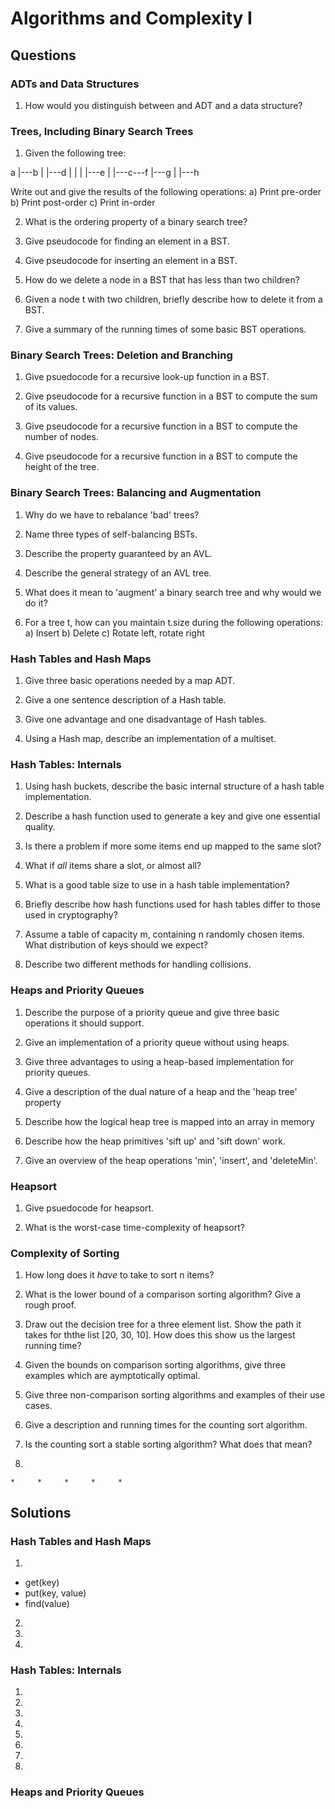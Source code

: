 # Algorithms and Complexity I #

## Questions ##

### ADTs and Data Structures ###

1. How would you distinguish between and ADT and a data structure?

### Trees, Including Binary Search Trees ### 

1. Given the following tree:

a 
|---b
|   |---d
|   |
|   |---e
|
|---c---f
        |---g
        |
        |---h

Write out and give the results of the following operations:
  a) Print pre-order
  b) Print post-order
  c) Print in-order

2. What is the ordering property of a binary search tree?

3. Give pseudocode for finding an element in a BST.

4. Give pseudocode for inserting an element in a BST.

5. How do we delete a node in a BST that has less than two children?

6. Given a node t with two children, briefly describe how to delete it from a BST.

7. Give a summary of the running times of some basic BST operations.

### Binary Search Trees: Deletion and Branching  ###

1. Give psuedocode for a recursive look-up function in a BST.

2. Give pseudocode for a recursive function in a BST to compute the sum of its values.

3. Give pseudocode for a recursive function in a BST to compute the number of nodes.

4. Give pseudocode for a recursive function in a BST to compute the height of the tree. 

### Binary Search Trees: Balancing and Augmentation ###

1. Why do we have to rebalance 'bad' trees?

2. Name three types of self-balancing BSTs.

3. Describe the property guaranteed by an AVL.

4. Describe the general strategy of an AVL tree.

5. What does it mean to 'augment' a binary search tree and why would we do it?

6. For a tree t, how can you maintain t.size during the following operations:
  a) Insert
  b) Delete
  c) Rotate left, rotate right



### Hash Tables and Hash Maps ###

1. Give three basic operations needed by a map ADT.

2. Give a one sentence description of a Hash table.

3. Give one advantage and one disadvantage of Hash tables.

4. Using a Hash map, describe an implementation of a multiset.


### Hash Tables: Internals ###

1. Using hash buckets, describe the basic internal structure of a hash table implementation.

2. Describe a hash function used to generate a key and give one essential quality. 

3. Is there a problem if more some items end up mapped to the same slot? 

4. What if *all* items share a slot, or almost all?

5. What is a good table size to use in a hash table implementation?

6. Briefly describe how hash functions used for hash tables differ to those used in cryptography?

7. Assume a table of capacity m, containing n randomly chosen items. What distribution of keys should we expect?

8. Describe two different methods for handling collisions.

### Heaps and Priority Queues ###

1. Describe the purpose of a priority queue and give three basic operations it should support.

2. Give an implementation of a priority queue without using heaps.

3. Give three advantages to using a heap-based implementation for priority queues.

4. Give a description of the dual nature of a heap and the 'heap tree' property

5. Describe how the logical heap tree is mapped into an array in memory

6. Describe how the heap primitives 'sift up' and 'sift down' work.

7. Give an overview of the heap operations 'min', 'insert', and 'deleteMin'.

### Heapsort ###

1. Give psuedocode for heapsort.

2. What is the worst-case time-complexity of heapsort?

### Complexity of Sorting  ###

1. How long does it *have* to take to sort n items?

2. What is the lower bound of a comparison sorting algorithm? Give a rough proof.

3. Draw out the decision tree for a three element list. Show the path it takes for ththe list [20, 30, 10]. How does this show us the largest running time? 

4. Given the bounds on comparison sorting algorithms, give three examples which are aymptotically optimal.

5. Give three non-comparison sorting algorithms and examples of their use cases.

6. Give a description and running times for the counting sort algorithm.

7. Is the counting sort a stable sorting algorithm? What does that mean?

8. 

    *     *     *     *     *


## Solutions ##

### Hash Tables and Hash Maps ###

1. 
  - get(key)
  - put(key, value)
  - find(value)

2.

3.

4.


### Hash Tables: Internals ###

1.
2.
3.
4.
5.
6.
7.
8.


### Heaps and Priority Queues ###

